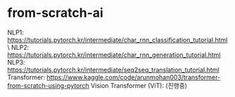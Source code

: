 # from-scratch-ai

NLP1: https://tutorials.pytorch.kr/intermediate/char_rnn_classification_tutorial.html \\
NLP2: https://tutorials.pytorch.kr/intermediate/char_rnn_generation_tutorial.html
NLP3: https://tutorials.pytorch.kr/intermediate/seq2seq_translation_tutorial.html
Transformer: https://www.kaggle.com/code/arunmohan003/transformer-from-scratch-using-pytorch
Vision Transformer (ViT): (진행중)

